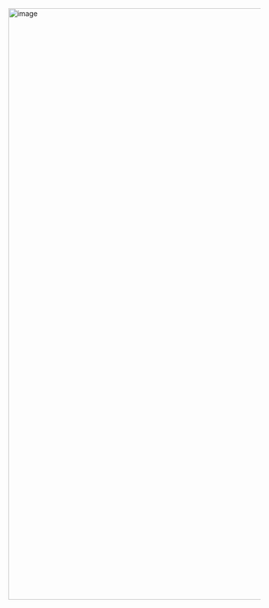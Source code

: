 <img width="1183" alt="image" src="https://github.com/mojjaf/Fat-Pad-Detection-from-Elbow-Xray-Images/assets/55555705/de813b7f-1435-4d58-bd15-63103b34b003">
